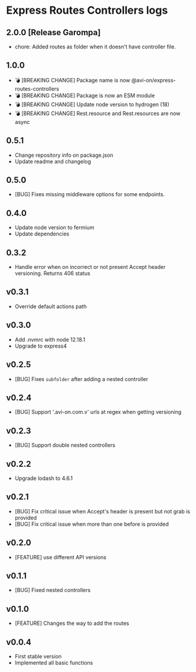 # Express Routes Controllers logs

## 2.0.0 [Release Garompa]

- chore: Added routes as folder when it doesn't have controller file.

## 1.0.0

- 💣 [BREAKING CHANGE] Package name is now @avi-on/express-routes-controllers
- 💣 [BREAKING CHANGE] Package is now an ESM module
- 💣 [BREAKING CHANGE] Update node version to hydrogen (18)
- 💣 [BREAKING CHANGE] Rest.resource and Rest.resources are now async

## 0.5.1

- Change repository info on package.json
- Update readme and changelog

## 0.5.0

- [BUG] Fixes missing middleware options for some endpoints.

## 0.4.0

- Update node version to fermium
- Update dependencies

## 0.3.2

- Handle error when on incorrect or not present Accept header versioning. Returns 406 status

## v0.3.1

- Override default actions path

## v0.3.0

- Add .nvmrc with node 12.18.1
- Upgrade to express4

## v0.2.5

- [BUG] Fixes `subfolder` after adding a nested controller

## v0.2.4

- [BUG] Support '.avi-on.com.v' urls at regex when getting versioning

## v0.2.3

- [BUG] Support double nested controllers

## v0.2.2

- Upgrade lodash to 4.6.1

## v0.2.1

- [BUG] Fix critical issue when Accept's header is present but not grab is provided
- [BUG] Fix critical issue when more than one before is provided

## v0.2.0

- [FEATURE] use different API versions

## v0.1.1

- [BUG] Fixed nested controllers

## v0.1.0

- [FEATURE] Changes the way to add the routes

## v0.0.4

- First stable version
- Implemented all basic functions
